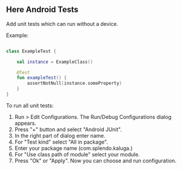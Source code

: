 ## Here Android Tests

Add unit tests which can run without a device.

Example:
```kotlin

class ExampleTest {

    val instance = ExampleClass()

    @Test
    fun exampleTest() {
        assertNotNull(instance.someProperty)
    }
}

```

To run all unit tests:
1. Run > Edit Configurations. The Run/Debug Configurations dialog appears.
2. Press "+" button and select "Android JUnit".
3. In the right part of dialog enter name.
4. For "Test kind" select "All in package".
5. Enter your package name (com.splendo.kaluga.<your package name>)
6. For "Use class path of module" select your module.
7. Press "Ok" or "Apply". Now you can choose and run configuration.